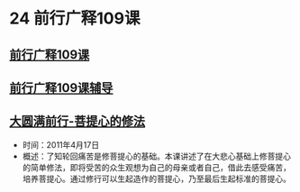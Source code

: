 # 24 前行广释109课

## [前行广释109课](https://huidengchanxiu.net/refs/qxgs/qxgs-09ptx#前行广释第109课)

## [前行广释109课辅导](https://huidengchanxiu.net/refs/qxgs/fudao/qxgsfd-09ptx#前行广释第109课辅导)

## [大圆满前行-菩提心的修法](https://www.fohuifayu.com/index.php/huideng-jiangtang/fofa-jianxiu/puti-xin/730-l11037)

- 时间：2011年4月17日
- 概述：了知轮回痛苦是修菩提心的基础。本课讲述了在大悲心基础上修菩提心的简单修法，即将受苦的众生观想为自己的母亲或者自己，借此去感受痛苦，培养菩提心。通过修行可以生起造作的菩提心，乃至最后生起标准的菩提心。
